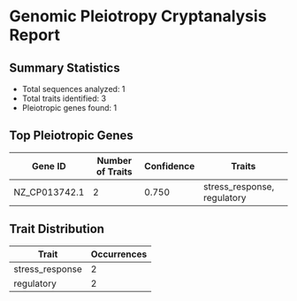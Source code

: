 # Genomic Pleiotropy Cryptanalysis Report

## Summary Statistics

- Total sequences analyzed: 1
- Total traits identified: 3
- Pleiotropic genes found: 1

## Top Pleiotropic Genes

| Gene ID | Number of Traits | Confidence | Traits |
|---------|------------------|------------|--------|
| NZ_CP013742.1 | 2 | 0.750 | stress_response, regulatory |

## Trait Distribution

| Trait | Occurrences |
|-------|-------------|
| stress_response | 2 |
| regulatory | 2 |
